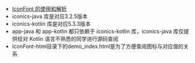 - [IconFont 的使用和解析](https://www.jianshu.com/writer#/notebooks/51389210/notes/96805017)
- iconics-java 库是对应3.2.5版本
- iconics-kotlin 库是对应5.3.3版本
- app-java 和 app-kotlin 都只依赖于 iconics-kotlin 库，iconics-java 库仅提供给对 Kotlin 语言不熟悉的同学进行源码查阅
- IconFont-html目录下的demo_index.html是为了方便查阅图标与对应值的关系